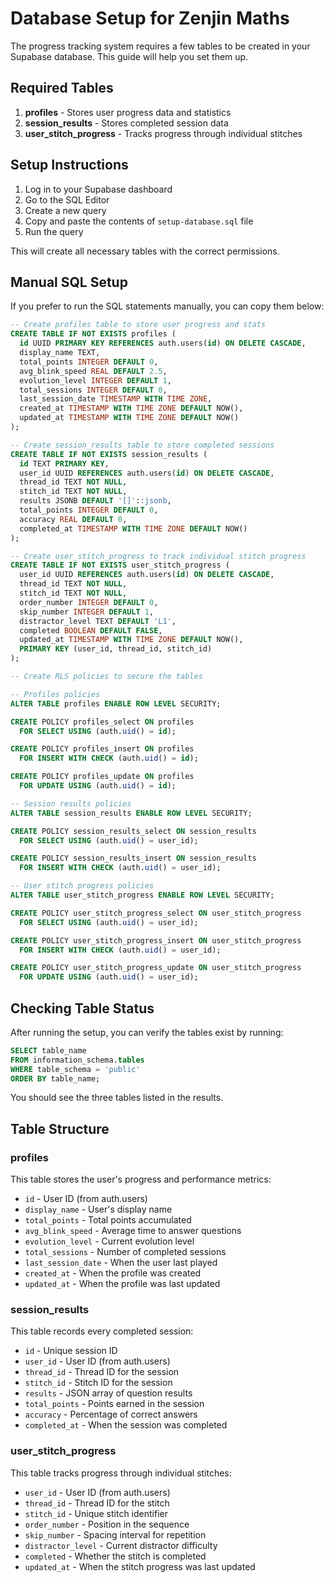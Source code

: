 # Database Setup for Zenjin Maths

The progress tracking system requires a few tables to be created in your Supabase database. This guide will help you set them up.

## Required Tables

1. **profiles** - Stores user progress data and statistics
2. **session_results** - Stores completed session data 
3. **user_stitch_progress** - Tracks progress through individual stitches

## Setup Instructions

1. Log in to your Supabase dashboard
2. Go to the SQL Editor
3. Create a new query
4. Copy and paste the contents of `setup-database.sql` file
5. Run the query

This will create all necessary tables with the correct permissions.

## Manual SQL Setup

If you prefer to run the SQL statements manually, you can copy them below:

```sql
-- Create profiles table to store user progress and stats
CREATE TABLE IF NOT EXISTS profiles (
  id UUID PRIMARY KEY REFERENCES auth.users(id) ON DELETE CASCADE,
  display_name TEXT,
  total_points INTEGER DEFAULT 0,
  avg_blink_speed REAL DEFAULT 2.5,
  evolution_level INTEGER DEFAULT 1,
  total_sessions INTEGER DEFAULT 0,
  last_session_date TIMESTAMP WITH TIME ZONE,
  created_at TIMESTAMP WITH TIME ZONE DEFAULT NOW(),
  updated_at TIMESTAMP WITH TIME ZONE DEFAULT NOW()
);

-- Create session_results table to store completed sessions
CREATE TABLE IF NOT EXISTS session_results (
  id TEXT PRIMARY KEY,
  user_id UUID REFERENCES auth.users(id) ON DELETE CASCADE,
  thread_id TEXT NOT NULL,
  stitch_id TEXT NOT NULL,
  results JSONB DEFAULT '[]'::jsonb,
  total_points INTEGER DEFAULT 0,
  accuracy REAL DEFAULT 0,
  completed_at TIMESTAMP WITH TIME ZONE DEFAULT NOW()
);

-- Create user_stitch_progress to track individual stitch progress
CREATE TABLE IF NOT EXISTS user_stitch_progress (
  user_id UUID REFERENCES auth.users(id) ON DELETE CASCADE,
  thread_id TEXT NOT NULL,
  stitch_id TEXT NOT NULL,
  order_number INTEGER DEFAULT 0,
  skip_number INTEGER DEFAULT 1,
  distractor_level TEXT DEFAULT 'L1',
  completed BOOLEAN DEFAULT FALSE,
  updated_at TIMESTAMP WITH TIME ZONE DEFAULT NOW(),
  PRIMARY KEY (user_id, thread_id, stitch_id)
);

-- Create RLS policies to secure the tables

-- Profiles policies
ALTER TABLE profiles ENABLE ROW LEVEL SECURITY;

CREATE POLICY profiles_select ON profiles 
  FOR SELECT USING (auth.uid() = id);

CREATE POLICY profiles_insert ON profiles 
  FOR INSERT WITH CHECK (auth.uid() = id);

CREATE POLICY profiles_update ON profiles 
  FOR UPDATE USING (auth.uid() = id);

-- Session results policies
ALTER TABLE session_results ENABLE ROW LEVEL SECURITY;

CREATE POLICY session_results_select ON session_results 
  FOR SELECT USING (auth.uid() = user_id);

CREATE POLICY session_results_insert ON session_results 
  FOR INSERT WITH CHECK (auth.uid() = user_id);

-- User stitch progress policies
ALTER TABLE user_stitch_progress ENABLE ROW LEVEL SECURITY;

CREATE POLICY user_stitch_progress_select ON user_stitch_progress 
  FOR SELECT USING (auth.uid() = user_id);

CREATE POLICY user_stitch_progress_insert ON user_stitch_progress 
  FOR INSERT WITH CHECK (auth.uid() = user_id);

CREATE POLICY user_stitch_progress_update ON user_stitch_progress 
  FOR UPDATE USING (auth.uid() = user_id);
```

## Checking Table Status

After running the setup, you can verify the tables exist by running:

```sql
SELECT table_name 
FROM information_schema.tables 
WHERE table_schema = 'public'
ORDER BY table_name;
```

You should see the three tables listed in the results.

## Table Structure

### profiles

This table stores the user's progress and performance metrics:

- `id` - User ID (from auth.users)
- `display_name` - User's display name
- `total_points` - Total points accumulated
- `avg_blink_speed` - Average time to answer questions 
- `evolution_level` - Current evolution level
- `total_sessions` - Number of completed sessions
- `last_session_date` - When the user last played
- `created_at` - When the profile was created
- `updated_at` - When the profile was last updated

### session_results

This table records every completed session:

- `id` - Unique session ID
- `user_id` - User ID (from auth.users)
- `thread_id` - Thread ID for the session
- `stitch_id` - Stitch ID for the session
- `results` - JSON array of question results
- `total_points` - Points earned in the session
- `accuracy` - Percentage of correct answers
- `completed_at` - When the session was completed

### user_stitch_progress

This table tracks progress through individual stitches:

- `user_id` - User ID (from auth.users)
- `thread_id` - Thread ID for the stitch
- `stitch_id` - Unique stitch identifier
- `order_number` - Position in the sequence
- `skip_number` - Spacing interval for repetition
- `distractor_level` - Current distractor difficulty 
- `completed` - Whether the stitch is completed
- `updated_at` - When the stitch progress was last updated